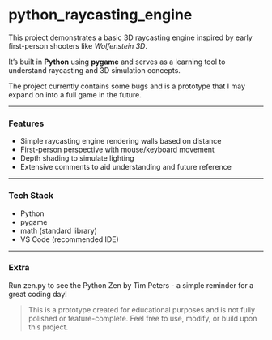 # python_raycasting_engine

This project demonstrates a basic 3D raycasting engine inspired by early first-person shooters like *Wolfenstein 3D*.

It’s built in **Python** using **pygame** and serves as a learning tool to understand raycasting and 3D simulation concepts.

The project currently contains some bugs and is a prototype that I may expand on into a full game in the future.

---

### Features

- Simple raycasting engine rendering walls based on distance  
- First-person perspective with mouse/keyboard movement  
- Depth shading to simulate lighting  
- Extensive comments to aid understanding and future reference  

---

### Tech Stack

- Python  
- pygame  
- math (standard library)  
- VS Code (recommended IDE)  

---

### Extra

Run zen.py to see the Python Zen by Tim Peters - a simple reminder for a great coding day!

> This is a prototype created for educational purposes and is not fully polished or feature-complete. Feel free to use, modify, or build upon this project.
